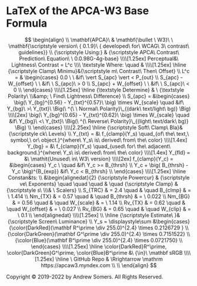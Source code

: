 # LaTeX of the APCA-W3 Base Formula

$$
\begin{align} \\
\mathbf{APCA}\ & \mathbf{\bullet \ W3}\ \ \mathbf{\scriptstyle  version\  { 0.1.9}\ { developed\  for\  WCAG\  3\  contrast\  guidelines}} \\
{\scriptstyle Using:} & {\scriptstyle APCA\ Contrast\ Prediction\ Equation\ \ 0.0.98G-4g-base} \\\\[1.25ex]
Perceptual&\ Lightness\ Contrast = L^c \\\\
\textstyle Where: \quad & \\\\[1.25ex]
\hline
{\scriptstyle Clamp\ Minimu}&{\scriptstyle m\ Contrast\ Then\ Offset} \\
L^c = & \begin{cases}
  0.0 \  \                                       &if\  \vert S_{apc} \vert < P_{out} \\
  S_{apc} - W_{offset} \ \                                  &if\  \  S_{apc}\ > 0  \\
  S_{apc} + W_{offset} \ \                                  &if\  \  S_{apc}\ < 0 \\
\end{cases} \\\\[1.25ex]
\hline 
{\textstyle Determine} & \ {\textstyle Polarity\ \\&amp; \ Find\ Lightness\ Difference} \\
S_{apc} = &\begin{cases}
\big(\ Y_{bg}^{0.56} - Y_{txt}^{0.57}\ \big) \times W_{scale} \quad &if\  Y_{bg}\ >\ Y_{txt}\ \Big(\ ^{\ \ Normal\ Polarity}\_{(dark\ text/light\ bg)} \Big) \\\\[2ex]
\big(\ Y_{bg}^{0.65} - Y_{txt}^{0.62}\ \big) \times W_{scale} \quad &if\  Y_{bg}\ <\ Y_{txt}\ \Big(\ ^{\  Reverse\ Polarity}\_{(light\ text/dark\ bg)} \Big) \\
\end{cases}  \\\\[2.25ex]
\hline
{\scriptstyle Soft\ Clamp\ Bla}&{\scriptstyle ck\ Levels} \\
Y_{txt} = &\ f_{clamp}(Y_s) \quad_{of\ the\ text,\ symbol,\ or\ object.}^{where\ Y_s\ is\ derived\ from\ the\ color} \\\\[1.4ex]
Y_{bg} = &\ f_{clamp}(Y_s) \quad_{used\ for\ the\ adjacent\ background.}^{where\ Y_s\ is\ derived\ from\ the\ color} \\\\[1.4ex]
Y_{fld} = &\ \mathit{Unused\ in\ W3\ version} \\\\[2ex]
f_{clamp}(Y_c) = &\begin{cases}
  Y_c  \ \quad                               &if\  Y_c  >=  B_{thrsh} \\
  Y_c + \big( B_{thrsh} - Y_c \big)^{B_{exp}} &if\  Y_c  <  B_{thrsh} \\
\end{cases}  \\\\[1.25ex]
\hline
Constan&ts: \\
&\begin{alignedat}{2}
{\scriptstyle Powercur} & {\scriptstyle ve\ Exponents} \quad \quad \quad & \quad {\scriptstyle Clamp} & {\scriptstyle s\ \\\& \ Scalers} \\
S_{TRC} & = 2.4  \quad & \quad  B_{clmp} & = \  1.414 \\
Nm_{TX} & = 0.57 \quad & \quad  B_{thrsh} & = \  0.022 \\
Nm_{BG} & = 0.56 \quad & \quad  W_{scale} & = \  1.14 \\
Rv_{TX} & = 0.62 \quad & \quad  W_{offset} & = \  0.027 \\
Rv_{BG} & = 0.65 \quad & \quad  W_{clip} & = \  0.1  \\
\end{alignedat} \\\\[1.25ex]
\\
\hline 
{\scriptstyle Estimate\ }&{\scriptstyle Screen\ Luminance} \\
Y_s = \displaystyle\sum &\begin{cases} 
{\color{DarkRed}(\mathbf R^\prime \div 255.0)^{2.4} \times 0.2126729 } \\
{\color{DarkGreen}(\mathbf G^\prime \div 255.0)^{2.4} \times 0.7151522} \\
{\color{Blue}(\mathbf B^\prime \div 255.0)^{2.4} \times 0.0721750} \\ 
\end{cases}  \\\\[1.25ex]
\hline
\color{DarkRed}R^\prime, \color{DarkGreen}G^\prime, \color{Blue}B^\prime &\ {\in}\ \mathbf sRGB  \\\\[1.25ex]
\hline 
\  GitHub Repo & \Rrightarrow \mathrm https://apcaw3.myndex.com  \\
\\
\end{align}
$$




Copyright © 2019-2022 by Andrew Somers. All Rights Reserved.
  
